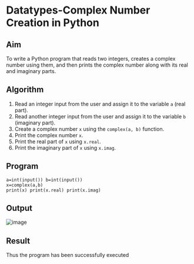 #  Datatypes-Complex Number Creation in Python

##  Aim
To write a Python program that reads two integers, creates a complex number using them, and then prints the complex number along with its real and imaginary parts.

##  Algorithm
1. Read an integer input from the user and assign it to the variable `a` (real part).
2. Read another integer input from the user and assign it to the variable `b` (imaginary part).
3. Create a complex number `x` using the `complex(a, b)` function.
4. Print the complex number `x`.
5. Print the real part of `x` using `x.real`.
6. Print the imaginary part of `x` using `x.imag`.

##  Program
~~~
a=int(input()) b=int(input()) 
x=complex(a,b) 
print(x) print(x.real) print(x.imag) 
~~~

## Output
![image](https://github.com/user-attachments/assets/be6ab541-e31a-40af-a052-5c337ab46a81)

## Result
Thus the program has been successfully executed 
